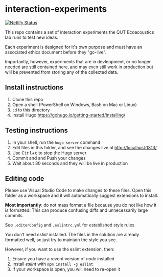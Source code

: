 # interaction-experiments

[![Netlify Status](https://api.netlify.com/api/v1/badges/accae919-9963-4757-9d8c-fd0c8da7d139/deploy-status)](https://app.netlify.com/sites/qut-ecoacoustics-interaction-experiments/deploys)

This repo contains a set of interaction experiments the QUT Ecoacoustics lab
runs to test new ideas.

Each experiment is designed for it's own purpose and must have an associated
ethics document before they "go-live".

Importantly, however, experiments that are in devleopment, or no longer
needed are still contained here, and may even still work in production
but will be prevented from storing any of the collected data.

## Install instructions

 1. Clone this repo
 2. Open a shell (PowerShell on Windows, Bash on Mac or Linux)
 3. `cd` to this directory
 4. Install Hugo https://gohugo.io/getting-started/installing/

## Testing instructions

1. In your shell, run the `hugo server` command
2. Edit files in this folder, and see the changes live at <http://localhost:1313/>
3. Use <kbd>Ctrl</kbd>+<kbd>c</kbd> to stop the Hugo server
4. Commit and and Push your changes
5. Wait about 30 seconds and they will be live in production

## Editing code

Please use Visual Studio Code to make changes to these files.
Open this folder as a workspace and it will automatically suggest extensions to install.

**Most importantly**: do not mass format a file because you do not like how it is formatted.
This can produce confusing diffs and unnecessarily large commits.

See `.editorConfig` and `.eslintrc.yml` for established style rules.

You don't need _eslint_ installed. The files in the solution are already formatted well,
so just try to maintain the style you see.

However, if you want  to use the eslint extension, then:

1. Ensure you have a revent version of _node_ installed
2. Install _eslint_ with `npm install -g eslint`
3. If your workspace is open, you will need to re-open it
